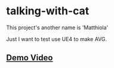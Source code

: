 # talking-with-cat
This project's another name is 'Matthiola'

Just I want to test use UE4 to make AVG.

## [Demo Video](https://www.youtube.com/watch?v=Arzjm15PE28)
